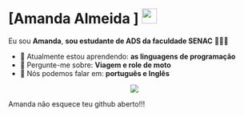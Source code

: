 # [Amanda Almeida ] <img src="https://github.com/TheDudeThatCode/TheDudeThatCode/blob/master/Assets/Mario_Hello_Big.gif" width="30px">

Eu sou <strong > Amanda</strong>, <strong>sou estudante de ADS da faculdade SENAC</strong> 👨🏻‍💻 

- 🚀 Atualmente estou aprendendo: <strong> as linguagens de programação</strong> 
- 💬 Pergunte-me sobre: <strong> Viagem e role de moto</strong>
- 📣 Nós podemos falar em: <strong>português e Inglês</strong>

<div align="center">

  

  <a href="#" alt="Linkedin">
    <img src="https://img.shields.io/badge/-Linkedin-0e76a8?style=flat-square&logo=Linkedin&logoColor=white&link=www.linkedin.com/in/amandaalmeida0108" /></a>

</div>

Amanda não esquece teu github aberto!!!
